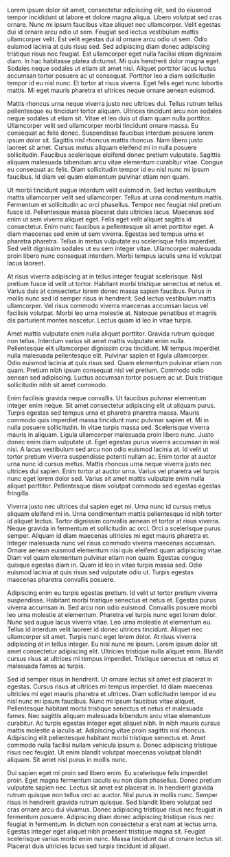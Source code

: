 Lorem ipsum dolor sit amet, consectetur adipiscing elit, sed do eiusmod tempor incididunt ut labore et dolore magna aliqua. Libero volutpat sed cras ornare. Nunc mi ipsum faucibus vitae aliquet nec ullamcorper. Velit egestas dui id ornare arcu odio ut sem. Feugiat sed lectus vestibulum mattis ullamcorper velit. Est velit egestas dui id ornare arcu odio ut sem. Odio euismod lacinia at quis risus sed. Sed adipiscing diam donec adipiscing tristique risus nec feugiat. Est ullamcorper eget nulla facilisi etiam dignissim diam. In hac habitasse platea dictumst. Mi quis hendrerit dolor magna eget. Sodales neque sodales ut etiam sit amet nisl. Aliquet porttitor lacus luctus accumsan tortor posuere ac ut consequat. Porttitor leo a diam sollicitudin tempor id eu nisl nunc. Et tortor at risus viverra. Eget felis eget nunc lobortis mattis. Mi eget mauris pharetra et ultrices neque ornare aenean euismod.

Mattis rhoncus urna neque viverra justo nec ultrices dui. Tellus rutrum tellus pellentesque eu tincidunt tortor aliquam. Ultrices tincidunt arcu non sodales neque sodales ut etiam sit. Vitae et leo duis ut diam quam nulla porttitor. Ullamcorper velit sed ullamcorper morbi tincidunt ornare massa. Eu consequat ac felis donec. Suspendisse faucibus interdum posuere lorem ipsum dolor sit. Sagittis nisl rhoncus mattis rhoncus. Nam libero justo laoreet sit amet. Cursus metus aliquam eleifend mi in nulla posuere sollicitudin. Faucibus scelerisque eleifend donec pretium vulputate. Sagittis aliquam malesuada bibendum arcu vitae elementum curabitur vitae. Congue eu consequat ac felis. Diam sollicitudin tempor id eu nisl nunc mi ipsum faucibus. Id diam vel quam elementum pulvinar etiam non quam.

Ut morbi tincidunt augue interdum velit euismod in. Sed lectus vestibulum mattis ullamcorper velit sed ullamcorper. Tellus at urna condimentum mattis. Fermentum et sollicitudin ac orci phasellus. Tempor nec feugiat nisl pretium fusce id. Pellentesque massa placerat duis ultricies lacus. Maecenas sed enim ut sem viverra aliquet eget. Felis eget velit aliquet sagittis id consectetur. Enim nunc faucibus a pellentesque sit amet porttitor eget. A diam maecenas sed enim ut sem viverra. Egestas sed tempus urna et pharetra pharetra. Tellus in metus vulputate eu scelerisque felis imperdiet. Sed velit dignissim sodales ut eu sem integer vitae. Ullamcorper malesuada proin libero nunc consequat interdum. Morbi tempus iaculis urna id volutpat lacus laoreet.

At risus viverra adipiscing at in tellus integer feugiat scelerisque. Nisl pretium fusce id velit ut tortor. Habitant morbi tristique senectus et netus et. Varius duis at consectetur lorem donec massa sapien faucibus. Purus in mollis nunc sed id semper risus in hendrerit. Sed lectus vestibulum mattis ullamcorper. Vel risus commodo viverra maecenas accumsan lacus vel facilisis volutpat. Morbi leo urna molestie at. Natoque penatibus et magnis dis parturient montes nascetur. Lectus quam id leo in vitae turpis.

Amet mattis vulputate enim nulla aliquet porttitor. Gravida rutrum quisque non tellus. Interdum varius sit amet mattis vulputate enim nulla. Pellentesque elit ullamcorper dignissim cras tincidunt. Mi tempus imperdiet nulla malesuada pellentesque elit. Pulvinar sapien et ligula ullamcorper. Odio euismod lacinia at quis risus sed. Quam elementum pulvinar etiam non quam. Pretium nibh ipsum consequat nisl vel pretium. Commodo odio aenean sed adipiscing. Luctus accumsan tortor posuere ac ut. Duis tristique sollicitudin nibh sit amet commodo.

Enim facilisis gravida neque convallis. Ut faucibus pulvinar elementum integer enim neque. Sit amet consectetur adipiscing elit ut aliquam purus. Turpis egestas sed tempus urna et pharetra pharetra massa. Mauris commodo quis imperdiet massa tincidunt nunc pulvinar sapien et. Mi in nulla posuere sollicitudin. In vitae turpis massa sed. Scelerisque viverra mauris in aliquam. Ligula ullamcorper malesuada proin libero nunc. Justo donec enim diam vulputate ut. Eget egestas purus viverra accumsan in nisl nisi. A lacus vestibulum sed arcu non odio euismod lacinia at. Id velit ut tortor pretium viverra suspendisse potenti nullam ac. Enim tortor at auctor urna nunc id cursus metus. Mattis rhoncus urna neque viverra justo nec ultrices dui sapien. Enim tortor at auctor urna. Varius vel pharetra vel turpis nunc eget lorem dolor sed. Varius sit amet mattis vulputate enim nulla aliquet porttitor. Pellentesque diam volutpat commodo sed egestas egestas fringilla.

Viverra justo nec ultrices dui sapien eget mi. Urna nunc id cursus metus aliquam eleifend mi in. Urna condimentum mattis pellentesque id nibh tortor id aliquet lectus. Tortor dignissim convallis aenean et tortor at risus viverra. Neque gravida in fermentum et sollicitudin ac orci. Orci a scelerisque purus semper. Aliquam id diam maecenas ultricies mi eget mauris pharetra et. Integer malesuada nunc vel risus commodo viverra maecenas accumsan. Ornare aenean euismod elementum nisi quis eleifend quam adipiscing vitae. Diam vel quam elementum pulvinar etiam non quam. Egestas congue quisque egestas diam in. Quam id leo in vitae turpis massa sed. Odio euismod lacinia at quis risus sed vulputate odio ut. Turpis egestas maecenas pharetra convallis posuere.

Adipiscing enim eu turpis egestas pretium. Id velit ut tortor pretium viverra suspendisse. Habitant morbi tristique senectus et netus et. Egestas purus viverra accumsan in. Sed arcu non odio euismod. Convallis posuere morbi leo urna molestie at elementum. Pharetra vel turpis nunc eget lorem dolor. Nunc sed augue lacus viverra vitae. Leo urna molestie at elementum eu. Tellus id interdum velit laoreet id donec ultrices tincidunt. Aliquet nec ullamcorper sit amet. Turpis nunc eget lorem dolor. At risus viverra adipiscing at in tellus integer. Eu nisl nunc mi ipsum. Lorem ipsum dolor sit amet consectetur adipiscing elit. Ultricies tristique nulla aliquet enim. Blandit cursus risus at ultrices mi tempus imperdiet. Tristique senectus et netus et malesuada fames ac turpis.

Sed id semper risus in hendrerit. Ut ornare lectus sit amet est placerat in egestas. Cursus risus at ultrices mi tempus imperdiet. Id diam maecenas ultricies mi eget mauris pharetra et ultrices. Diam sollicitudin tempor id eu nisl nunc mi ipsum faucibus. Nunc mi ipsum faucibus vitae aliquet. Pellentesque habitant morbi tristique senectus et netus et malesuada fames. Nec sagittis aliquam malesuada bibendum arcu vitae elementum curabitur. Ac turpis egestas integer eget aliquet nibh. In nibh mauris cursus mattis molestie a iaculis at. Adipiscing vitae proin sagittis nisl rhoncus. Adipiscing elit pellentesque habitant morbi tristique senectus et. Amet commodo nulla facilisi nullam vehicula ipsum a. Donec adipiscing tristique risus nec feugiat. Ut enim blandit volutpat maecenas volutpat blandit aliquam. Sit amet nisl purus in mollis nunc.

Dui sapien eget mi proin sed libero enim. Eu scelerisque felis imperdiet proin. Eget magna fermentum iaculis eu non diam phasellus. Donec pretium vulputate sapien nec. Lectus sit amet est placerat in. In hendrerit gravida rutrum quisque non tellus orci ac auctor. Nisl purus in mollis nunc. Semper risus in hendrerit gravida rutrum quisque. Sed blandit libero volutpat sed cras ornare arcu dui vivamus. Donec adipiscing tristique risus nec feugiat in fermentum posuere. Adipiscing diam donec adipiscing tristique risus nec feugiat in fermentum. In dictum non consectetur a erat nam at lectus urna. Egestas integer eget aliquet nibh praesent tristique magna sit. Feugiat scelerisque varius morbi enim nunc. Massa tincidunt dui ut ornare lectus sit. Placerat duis ultricies lacus sed turpis tincidunt id aliquet.
